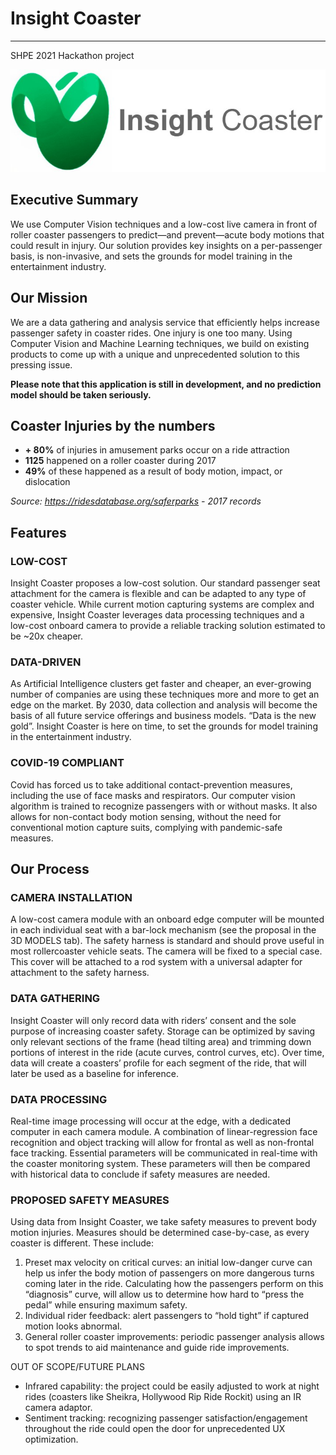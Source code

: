 # Insight Coaster
----
SHPE 2021 Hackathon project

![Logo](logo-horizontal.jpg)

## Executive Summary
We use Computer Vision techniques and a low-cost live camera in front of roller coaster passengers to predict—and prevent—acute body motions that could result in injury. Our solution provides key insights on a per-passenger basis, is non-invasive, and sets the grounds for model training in the entertainment industry.

## Our Mission
We are a data gathering and analysis service that efficiently helps increase passenger safety in coaster rides. One injury is one too many. Using Computer Vision and Machine Learning techniques, we build on existing products to come up with a unique and unprecedented solution to this pressing issue.

**Please note that this application is still in development, and no prediction model should be taken seriously.**

## Coaster Injuries by the numbers
- **+ 80%** of injuries in amusement parks occur on a ride attraction
- **1125** happened on a roller coaster during 2017
- **49%** of these happened as a result of body motion, impact, or dislocation

*Source: https://ridesdatabase.org/saferparks - 2017 records*

## Features

### LOW-COST
Insight Coaster proposes a low-cost solution. Our standard passenger seat attachment for the camera is flexible and can be adapted to any type of coaster vehicle. While current motion capturing systems are complex and expensive, Insight Coaster leverages data processing techniques and a low-cost onboard camera to provide a reliable tracking solution estimated to be ~20x cheaper.

### DATA-DRIVEN
As Artificial Intelligence clusters get faster and cheaper, an ever-growing number of companies are using these techniques more and more to get an edge on the market. By 2030, data collection and analysis will become the basis of all future service offerings and business models. “Data is the new gold”. Insight Coaster is here on time, to set the grounds for model training in the entertainment industry.

### COVID-19 COMPLIANT
Covid has forced us to take additional contact-prevention measures, including the use of face masks and respirators. Our computer vision algorithm is trained to recognize passengers with or without masks. It also allows for non-contact body motion sensing, without the need for conventional motion capture suits, complying with pandemic-safe measures.

## Our Process

### CAMERA INSTALLATION
A low-cost camera module with an onboard edge computer will be mounted in each individual seat with a bar-lock mechanism (see the proposal in the 3D MODELS tab). The safety harness is standard and should prove useful in most rollercoaster vehicle seats. The camera will be fixed to a special case. This cover will be attached to a rod system with a universal adapter for attachment to the safety harness.

### DATA GATHERING
Insight Coaster will only record data with riders’ consent and the sole purpose of increasing coaster safety. Storage can be optimized by saving only relevant sections of the frame (head tilting area) and trimming down portions of interest in the ride (acute curves, control curves, etc). Over time, data will create a coasters’ profile for each segment of the ride, that will later be used as a baseline for inference.

### DATA PROCESSING
Real-time image processing will occur at the edge, with a dedicated computer in each camera module. A combination of linear-regression face recognition and object tracking will allow for frontal as well as non-frontal face tracking. Essential parameters will be communicated in real-time with the coaster monitoring system. These parameters will then be compared with historical data to conclude if safety measures are needed.

### PROPOSED SAFETY MEASURES
Using data from Insight Coaster, we take safety measures to prevent body motion injuries. Measures should be determined case-by-case, as every coaster is different. These include:
1. Preset max velocity on critical curves: an initial low-danger curve can help us infer the body motion of passengers on more dangerous turns coming later in the ride. Calculating how the passengers perform on this “diagnosis” curve, will allow us to determine how hard to “press the pedal” while ensuring maximum safety.
2. Individual rider feedback: alert passengers to “hold tight” if captured motion looks abnormal.
3. General roller coaster improvements: periodic passenger analysis allows to spot trends to aid maintenance and guide ride improvements.

OUT OF SCOPE/FUTURE PLANS
- Infrared capability: the project could be easily adjusted to work at night rides (coasters like Sheikra, Hollywood Rip Ride Rockit) using an IR camera adaptor.
- Sentiment tracking: recognizing passenger satisfaction/engagement throughout the ride could open the door for unprecedented UX optimization.

